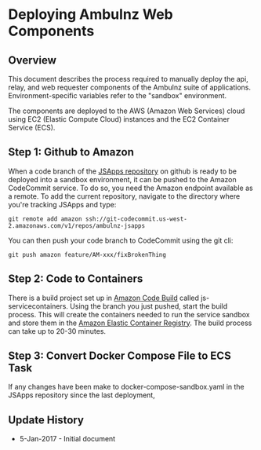 # Deploying Ambulnz Web Components

## Overview

This document describes the process required to manually deploy the api, relay, and 
web requester components of the Ambulnz suite of applications. Environment-specific
variables refer to the "sandbox" environment.

The components are deployed to the AWS (Amazon Web Services) cloud using EC2 
(Elastic Compute Cloud) instances and the 
EC2 Container Service (ECS).

## Step 1: Github to Amazon

When a code branch of the [JSApps repository](https://github.com/AmbulnzLLC/JSApps) on github is ready to be deployed into
a sandbox environment, it can be pushed to the Amazon CodeCommit service. To do so, you need the Amazon endpoint available as a remote. To add
the current repository, navigate to the directory where you're tracking JSApps and type:

```git remote add amazon ssh://git-codecommit.us-west-2.amazonaws.com/v1/repos/ambulnz-jsapps```

You can then push your code branch to CodeCommit using the git cli:

```git push amazon feature/AM-xxx/fixBrokenThing```

## Step 2: Code to Containers

There is a build project set up in [Amazon Code Build](https://us-west-2.console.aws.amazon.com/codebuild/home?region=us-west-2#/projects) called js-servicecontainers. Using the branch
you just pushed, start the build process. This will create the containers needed to run the service sandbox and store them in the [Amazon Elastic Container Registry](https://us-west-2.console.aws.amazon.com/ecs/home?region=us-west-2#/repositories).
The build process can take up to 20-30 minutes.

## Step 3: Convert Docker Compose File to ECS Task

If any changes have been make to docker-compose-sandbox.yaml in the JSApps repository since the last deployment,  

## Update History
* 5-Jan-2017 - Initial document

